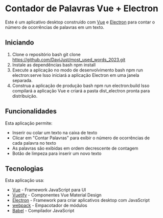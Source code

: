 # Contador de Palavras Vue + Electron
Este é um aplicativo desktop construído com [Vue](https://vuejs.org/) e [Electron](https://www.electronjs.org/) para contar o número de ocorrências de palavras em um texto.
## Iniciando
1. Clone o repositório
bash
git clone https://github.com/DaviJust/most_used_words_2023.git
2. Instale as dependências
bash
npm install
3. Execute a aplicação no modo de desenvolvimento
bash
npm run electron:serve
Isso iniciará a aplicação Electron em uma janela separada.
4. Construa a aplicação de produção
bash 
npm run electron:build
Isso compilará a aplicação Vue e criará a pasta dist_electron pronta para distribuição.
## Funcionalidades
Esta aplicação permite:
- Inserir ou colar um texto na caixa de texto 
- Clicar em "Contar Palavras" para exibir o número de ocorrências de cada palavra no texto
- As palavras são exibidas em ordem decrescente de contagem
- Botão de limpeza para inserir um novo texto
## Tecnologias
Esta aplicação usa:
- [Vue](https://vuejs.org/) - Framework JavaScript para UI
- [Vuetify](https://vuetifyjs.com/en/) - Componentes Vue Material Design
- [Electron](https://www.electronjs.org/) - Framework para criar aplicativos desktop com JavaScript
- [webpack](https://webpack.js.org/) - Empacotador de módulos 
- [Babel](https://babeljs.io/) - Compilador JavaScript
